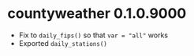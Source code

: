 countyweather 0.1.0.9000
===========

* Fix to `daily_fips()` so that `var = "all"` works 
* Exported `daily_stations()` 
